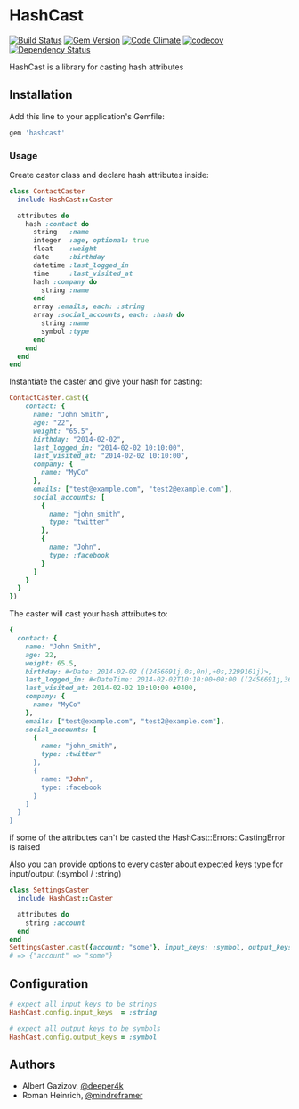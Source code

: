 # HashCast
[![Build Status](https://travis-ci.org/ddd-ruby/hashcast.png)](https://travis-ci.org/ddd-ruby/hashcast)
[![Gem Version](https://badge.fury.io/rb/hashcast.png)](http://badge.fury.io/rb/hashcast)
[![Code Climate](https://codeclimate.com/github/ddd-ruby/hashcast/badges/gpa.svg)](https://codeclimate.com/github/ddd-ruby/hashcast)
[![codecov](https://codecov.io/gh/ddd-ruby/hashcast/branch/master/graph/badge.svg)](https://codecov.io/gh/ddd-ruby/hashcast)
[![Dependency Status](https://gemnasium.com/ddd-ruby/hashcast.png)](https://gemnasium.com/ddd-ruby/hashcast)


HashCast is a library for casting hash attributes


## Installation

Add this line to your application's Gemfile:

```ruby
gem 'hashcast'
```

### Usage

Create caster class and declare hash attributes inside:

```ruby
class ContactCaster
  include HashCast::Caster

  attributes do
    hash :contact do
      string   :name
      integer  :age, optional: true
      float    :weight
      date     :birthday
      datetime :last_logged_in
      time     :last_visited_at
      hash :company do
        string :name
      end
      array :emails, each: :string
      array :social_accounts, each: :hash do
        string :name
        symbol :type
      end
    end
  end
end
```

Instantiate the caster and give your hash for casting:

```ruby
ContactCaster.cast({
    contact: {
      name: "John Smith",
      age: "22",
      weight: "65.5",
      birthday: "2014-02-02",
      last_logged_in: "2014-02-02 10:10:00",
      last_visited_at: "2014-02-02 10:10:00",
      company: {
        name: "MyCo"
      },
      emails: ["test@example.com", "test2@example.com"],
      social_accounts: [
        {
          name: "john_smith",
          type: "twitter"
        },
        {
          name: "John",
          type: :facebook
        }
      ]
    }
  }
})
```

The caster will cast your hash attributes to:

```ruby
{
  contact: {
    name: "John Smith",
    age: 22,
    weight: 65.5,
    birthday: #<Date: 2014-02-02 ((2456691j,0s,0n),+0s,2299161j)>,
    last_logged_in: #<DateTime: 2014-02-02T10:10:00+00:00 ((2456691j,36600s,0n),+0s,2299161j)>,
    last_visited_at: 2014-02-02 10:10:00 +0400,
    company: {
      name: "MyCo"
    },
    emails: ["test@example.com", "test2@example.com"],
    social_accounts: [
      {
        name: "john_smith",
        type: :twitter"
      },
      {
        name: "John",
        type: :facebook
      }
    ]
  }
}
```

if some of the attributes can't be casted the HashCast::Errors::CastingError is raised


Also you can provide options to every caster about expected keys type for input/output (:symbol / :string)

```ruby
class SettingsCaster
  include HashCast::Caster

  attributes do
    string :account
  end
end
SettingsCaster.cast({account: "some"}, input_keys: :symbol, output_keys: :string)
# => {"account" => "some"}
```


## Configuration


```ruby
# expect all input keys to be strings
HashCast.config.input_keys  = :string

# expect all output keys to be symbols
HashCast.config.output_keys = :symbol
```

## Authors

- Albert Gazizov, [@deeper4k](https://twitter.com/deeper4k)
- Roman Heinrich, [@mindreframer](https://twitter.com/mindreframer)
